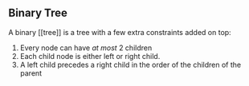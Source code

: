 ## Binary Tree
A binary [[tree]] is a tree with a few extra constraints added on top:
1. Every node can have *at most* 2 children
2. Each child node is either left or right child.
3. A left child precedes a right child in the order of the children of the parent
